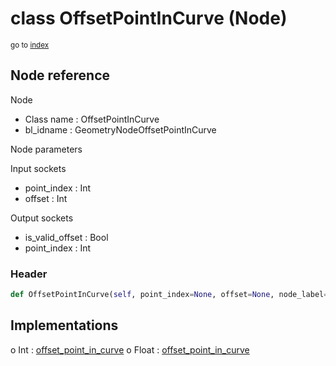 # class OffsetPointInCurve (Node)

<sub>go to [index](/docs/index.md)</sub>

## Node reference

Node
 - Class name : OffsetPointInCurve
 - bl_idname : GeometryNodeOffsetPointInCurve

Node parameters

Input sockets
 - point_index : Int
 - offset : Int

Output sockets
 - is_valid_offset : Bool
 - point_index : Int

### Header

``` python
def OffsetPointInCurve(self, point_index=None, offset=None, node_label=None, node_color=None):
```

## Implementations

o Int : [offset_point_in_curve](/docs/GeoNodes_classes/Int.md#offset_point_in_curve)
o Float : [offset_point_in_curve](/docs/GeoNodes_classes/Float.md#offset_point_in_curve)

